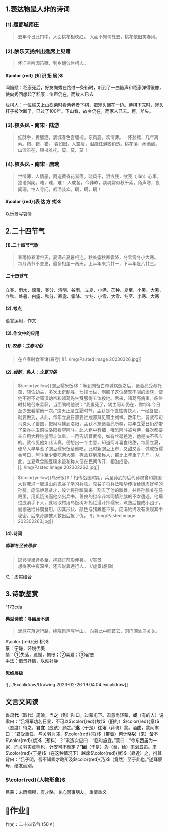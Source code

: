 ## 1.表达物是人非的诗词 
### (1).题都城南庄
> 去年今日此门中，人面桃花相映红。
> 人面不知何处去，桃花依旧笑春风。

### (2).酬乐天扬州出逢席上见赠
> 怀旧空吟闻笛赋，到乡翻似烂柯人。

#### $\color {red} {知 识 拓 展 }$
闻笛赋：嵇康死后，好友向秀在路过一条街时，听到了一曲笛声和嵇康弹得很像，使向秀回想起了嵇康：笛声仍在，而故人已去

烂柯人：一位樵夫上山砍柴时看两老者下棋，把斧头搁在一边。待棋下完时，斧头杆子被吹断了，已过了100年。下山看，故乡仍在，而家人已去。柯，斧头。

### (3).钗头凤 - 南宋  ·  陆游
> 红酥手，黄縢酒，满城春色宫墙柳。东风恶，欢情薄。一怀愁绪，几年离索。错、错、错。     春如旧，人空瘦，泪痕红浥鲛绡透。桃花落，闲池阁。山盟虽在，锦书难托。莫、莫、莫！
### (4).钗头凤 - 南宋  ·  唐琬
> 世情薄，人情恶，雨送黄昏花易落。晓风干，泪痕残，欲笺（jiān）心事，独语斜阑。难，难，难！     人成各，今非昨，病魂常似秋千索。角声寒，夜阑珊，怕人寻问，咽泪装欢。瞒，瞒，瞒！

#### $\color {red}{表 达 方 式}$
以乐景写哀情

## 2.二十四节气
#### (1).二十四节气歌
> 春雨惊春清谷天，夏满芒夏暑相连。秋处露秋寒霜降，冬雪雪冬小大寒。</br>
> 每月两节不变更，最多相差一两天。上半年来六廿一，下半年是八廿三。

##### 二十四节气
立春、雨水、惊蛰、春分、清明、谷雨、立夏、小满、芒种、夏至、小暑、大暑、立秋、处暑、白露、秋分、寒露、霜降、立冬、小雪、大雪、冬至、小寒、大寒

#### (2).考点
语言运用，作文

#### (3).作文中的应用
##### (1).咬春：立春习俗
> 在立春时食春饼(春卷)
> ![[../img/Pasted image 20230226.jpg]]

##### (2).尝新，称人：立夏习俗
> $\color{yellow}{豌豆糯米饭}$：等到刘备白帝城病逝之后，诸葛亮受命托孤，辅佐幼主，多次出奇制胜，七擒七纵，制服了这位桀骜不驯的孟获，使他不得不对蜀汉幼帝和诸葛先生拜服得五体投地。后来，诸葛亮病重，临终时特地召来孟获，当面嘱咐他说：“我虽死了，幼主阿斗仍在，你每年今日至少去看望他一次。”这天正是立夏时节，孟获是个直性爽快人，一经答应，就要做到，从此，每年立夏日都要往成都拜见蜀主刘禅。数年后，晋武帝司马炎灭了蜀国，把阿斗掳到洛阳，孟获不忘诸葛亮所嘱，每年立夏日仍然带了亲兵护卫前往洛阳看望阿斗。此人粗中有细，唯恐阿斗被亏待，每次都要亲自用大秤称量阿斗体重，一再告诉晋武帝，如有丝毫差池，他是决不答应的。武帝见他如此认真，便想出一个主意，知道阿斗喜食粘甜，每届立夏，便命人早早煮了豌豆糯米饭给他吃，此时新豌豆上市，又甜又香，做成饭糯香可口，阿斗至少要吃两大碗，等孟获到来称人，都比上年重了几斤。
> 从此，立夏煮食豌豆糯米饭和称人便在民间传开，相沿成俗。
> ![[../img/Pasted image 202302262.jpg]]

> $\color{yellow}{乌米饭}$：相传战国时期，兵圣孙武的后代孙膑曾和魏国大将庞涓一起进山向鬼谷子学习兵法。鬼谷子将兵法精华传授给谦虚好学的孙膑。庞涓妒忌贤才，设计将孙膑骗来，割去了他的膑骨，并将孙膑关在马厩里，用饥饿法逼他交出兵书。善良的狱卒非常同情孙膑的不幸遭遇。他瞒过庞涓手下人，就地取材用乌饭树叶捣烂浸汁拌糯米，煮熟后捏成小团子，偷偷送给孙膑食用。因其形状、颜色与猪粪差不多，庞涓始终没有发现其中秘密。后来孙膑被人救出后报了仇。
> ![[../img/Pasted image 202302263.jpg]]

#### (4).诗词
##### 邯郸冬至夜思家
> 邯郸驿里逢冬至，抱膝灯前影伴身。  //实景</br>
> 想得家中夜深坐，还应说着远行人。  //虚景(想像)

总：虚实结合

## 3.诗歌鉴赏

^173cda

#### 典型诗歌：寻幽居不遇
> 满庭花落迷行路，绕院泉声写半山。
> 向暮此中回首去，洞门深处鸟关关。

$\color {red}{分 析}$ </br>
景：宁静，环境优美 </br>
情：①失落，遗憾，惆怅；②喜爱；③留恋 </br>
手法：借景抒情，以动衬静

#### 思维层级
![[../Excalidraw/Drawing 2023-02-26 19.04.04.excalidraw]]

## 文言文阅读
鲁肃**代**（取代）周瑜，当**之**（到）陆口，过蒙屯下。肃意尚轻蒙，**或**（有的人）说肃曰：“吕将军功名日显，不可以$\color{red}{故}$（旧的）$\color{red}{意}$（态度）待之，君**宜**（应该）顾之。”**遂**（于是）往**诣**（拜访）蒙。酒酣，蒙问肃曰：“君受重任，与关羽为邻，$\color{red}{将}$（带着）何计略**以**（来）备不$\color{red}{虞}$（预料）？”肃造次应曰：“临时施宜。”蒙曰：“今东西虽为一家，而关羽实虎熊也，计安可不豫定？”**因**（于是）**为**（替，给）肃划五策。肃$\color{red}{于是}$（在这种情况下）越席$\color{red}{就}$（靠近）之，拊其背曰：“吕子明，吾不知卿才略所及$\color{red}{乃}$（竟然）至于此也。”遂拜蒙母，结友而别。

### $\color{red}{人物形象}$
吕蒙：未雨绸缪，有才略，关心同事朋友，重情重义

## 🔺<big>作业</big>🔺
作文：二十四节气 (50￥)
